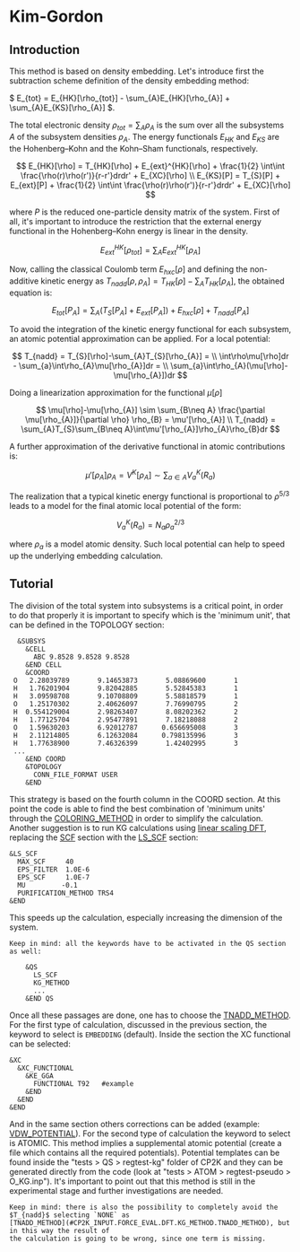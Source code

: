 # Kim-Gordon

## Introduction

This method is based on density embedding. Let's introduce first the subtraction scheme definition
of the density embedding method:

$ E_{tot} = E_{HK}[\rho_{tot}] - \sum_{A}E_{HK}[\rho_{A}] + \sum_{A}E_{KS}[\rho_{A}] $.

The total electronic density $\rho_{tot} = \sum_{A}\rho_{A}$ is the sum over all the subsystems $A$
of the subsystem densities $\rho_{A}$. The energy functionals $E_{HK}$ and $E_{KS}$ are the
Hohenberg–Kohn and the Kohn–Sham functionals, respectively.

$$
E_{HK}[\rho] = T_{HK}[\rho] + E_{ext}^{HK}[\rho] + \frac{1}{2} \int\int \frac{\rho(r)\rho(r')}{r-r'}drdr' + E_{XC}[\rho] \\
E_{KS}[P] = T_{S}[P] + E_{ext}[P] + \frac{1}{2} \int\int \frac{\rho(r)\rho(r')}{r-r'}drdr' + E_{XC}[\rho]
$$

where $P$ is the reduced one-particle density matrix of the system. First of all, it's important to
introduce the restriction that the external energy functional in the Hohenberg–Kohn energy is linear
in the density.

$$ E_{ext}^{HK}[\rho_{tot}] = \sum_{A}E_{ext}^{HK}[\rho_{A}] $$

Now, calling the classical Coulomb term $E_{hxc}[\rho]$ and defining the non-additive kinetic energy
as $T_{nadd}[\rho,{\rho_{A}}] = T_{HK}[\rho]-\sum_{A}T_{HK}[\rho_{A}]$, the obtained equation is:

$$ E_{tot}[{P_{A}}] =\sum_{A}(T_{S}[P_{A}] + E_{ext}[P_{A}]) + E_{hxc}[\rho] + T_{nadd}[{P_{A}}] $$

To avoid the integration of the kinetic energy functional for each subsystem, an atomic potential
approximation can be applied. For a local potential:

$$
T_{nadd} = T_{S}[\rho]-\sum_{A}T_{S}[\rho_{A}] = \\
\int\rho\mu[\rho]dr - \sum_{a}\int\rho_{A}\mu[\rho_{A}]dr = \\
\sum_{a}\int\rho_{A}(\mu[\rho]-\mu[\rho_{A}])dr
$$

Doing a linearization approximation for the functional $\mu[\rho]$

$$
\mu[\rho]-\mu[\rho_{A}] \sim \sum_{B\neq A} \frac{\partial \mu[\rho_{A}]}{\partial \rho} \rho_{B} = \mu'[\rho_{A}] \\
T_{nadd} = \sum_{A}T_{S}\sum_{B\neq A}\int\mu'[\rho_{A}]\rho_{A}\rho_{B}dr
$$

A further approximation of the derivative functional in atomic contributions is:

$$ \mu'[\rho_{A}]\rho_{A} = V^{K}[\rho_{A}] \sim \sum_{a \in A}V_{a}^{K}(R_{a}) $$

The realization that a typical kinetic energy functional is proportional to $\rho^{5/3}$ leads to a
model for the final atomic local potential of the form:

$$ V_{a}^{K}(R_{a}) = N_{a}\rho_{a}^{2/3} $$

where $\rho_{a}$ is a model atomic density. Such local potential can help to speed up the underlying
embedding calculation.

## Tutorial

The division of the total system into subsystems is a critical point, in order to do that properly
it is important to specify which is the 'minimum unit', that can be defined in the TOPOLOGY section:

```none
  &SUBSYS
    &CELL
      ABC 9.8528 9.8528 9.8528
    &END CELL
    &COORD
 O   2.28039789       9.14653873       5.08869600       1
 H   1.76201904       9.82042885       5.52845383       1
 H   3.09598708       9.10708809       5.58818579       1
 O   1.25170302       2.40626097       7.76990795       2
 H  0.554129004       2.98263407       8.08202362       2
 H   1.77125704       2.95477891       7.18218088       2
 O   1.59630203       6.92012787      0.656695008       3
 H   2.11214805       6.12632084      0.798135996       3
 H   1.77638900       7.46326399       1.42402995       3
 ...
    &END COORD
    &TOPOLOGY
      CONN_FILE_FORMAT USER
    &END
```

This strategy is based on the fourth column in the COORD section. At this point the code is able to
find the best combination of 'minimum units' through the
[COLORING_METHOD](#CP2K_INPUT.FORCE_EVAL.DFT.KG_METHOD.COLORING_METHOD) in order to simplify the
calculation. Another suggestion is to run KG calculations using
[linear scaling DFT](../dft/linear_scaling), replacing the [SCF](#CP2K_INPUT.FORCE_EVAL.DFT.SCF)
section with the [LS_SCF](#CP2K_INPUT.FORCE_EVAL.DFT.LS_SCF) section:

```none
&LS_SCF
  MAX_SCF     40
  EPS_FILTER  1.0E-6
  EPS_SCF     1.0E-7
  MU         -0.1
  PURIFICATION_METHOD TRS4
&END
```

This speeds up the calculation, especially increasing the dimension of the system.

```{note}
Keep in mind: all the keywords have to be activated in the QS section as well:

    &QS
      LS_SCF
      KG_METHOD
      ...
    &END QS

```

Once all these passages are done, one has to choose the
[TNADD_METHOD](#CP2K_INPUT.FORCE_EVAL.DFT.KG_METHOD.TNADD_METHOD). For the first type of
calculation, discussed in the previous section, the keyword to select is `EMBEDDING` (default).
Inside the [](#CP2K_INPUT.FORCE_EVAL.DFT.KG_METHOD) section the XC functional can be selected:

```none
&XC
  &XC_FUNCTIONAL
    &KE_GGA
      FUNCTIONAL T92   #example
    &END
  &END
&END
```

And in the same section others corrections can be added (example:
[VDW_POTENTIAL](#CP2K_INPUT.FORCE_EVAL.DFT.KG_METHOD.XC.VDW_POTENTIAL)). For the second type of
calculation the keyword to select is ATOMIC. This method implies a supplemental atomic potential
(create a file which contains all the required potentials). Potential templates can be found inside
the "tests > QS > regtest-kg" folder of CP2K and they can be generated directly from the code (look
at "tests > ATOM > regtest-pseudo > O_KG.inp"). It's important to point out that this method is
still in the experimental stage and further investigations are needed.

```{note}
Keep in mind: there is also the possibility to completely avoid the $T_{nadd}$ selecting `NONE` as
[TNADD_METHOD](#CP2K_INPUT.FORCE_EVAL.DFT.KG_METHOD.TNADD_METHOD), but in this way the result of
the calculation is going to be wrong, since one term is missing.
```
